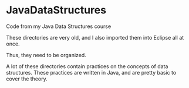 # JavaDataStructures
Code from my Java Data Structures course

These directories are very old, and I also imported them into Eclipse all at once.

Thus, they need to be organized.

A lot of these directories contain practices on the concepts of data structures.
These practices are written in Java, and are pretty basic to cover the theory.
